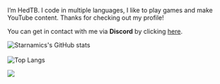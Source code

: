I’m HedTB. I code in multiple languages, I like to play games and make YouTube content. Thanks for checking out my profile!

You can get in contact with me via **Discord** by clicking [here](https://discord.com/users/638038115277340723/).

![Starnamics's GitHub stats](https://github-readme-stats.vercel.app/api?username=HedTB&count_private=true&theme=github_dark&show_icons=true&border_color=4C8EDA&include_all_commits=true&border_radius=12)
<br><br>
![Top Langs](https://github-readme-stats.vercel.app/api/top-langs/?username=HedTB&theme=github_dark&layout=compact&border_color=4C8EDA&card_width=445&border_radius=12)

![](https://hit.yhype.me/github/profile?user_id=69117359)
